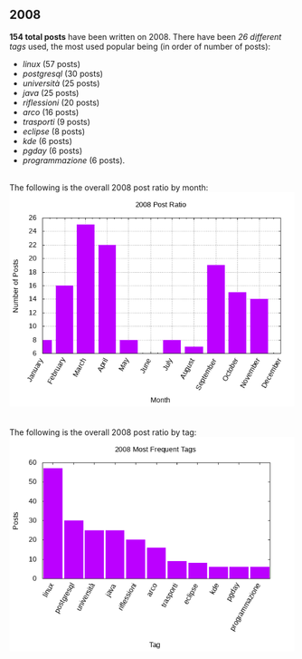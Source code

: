 ## 2008 

**154 total posts** have been written on 2008.
There have been *26 different tags* used, the most
used popular being (in order of number of posts):
 
- *linux* (57 posts)  
- *postgresql* (30 posts)  
- *università* (25 posts)  
- *java* (25 posts)  
- *riflessioni* (20 posts)  
- *arco* (16 posts)  
- *trasporti* (9 posts)  
- *eclipse* (8 posts)  
- *kde* (6 posts)  
- *pgday* (6 posts)  
- *programmazione* (6 posts).<br/>
<br/>
The following is the overall 2008 post ratio by month:
<br/>
    <center>
      <img src="/images/stats/2008-months.png" alt="2008 post ratio per month" />
    </center>
<br/>

<br/>
The following is the overall 2008 post ratio by tag:
<br/>
  <center>
    <img src="/images/stats/2008-tags.png" alt="2008 post ratio per tag" />
  </center>
<br/>
